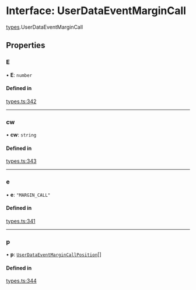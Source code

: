 # Interface: UserDataEventMarginCall

[types](../modules/types.md).UserDataEventMarginCall

## Properties

### E

• **E**: `number`

#### Defined in

[types.ts:342](https://github.com/Altamoon/altamoon/blob/c26d09e/app/api/types.ts#L342)

___

### cw

• **cw**: `string`

#### Defined in

[types.ts:343](https://github.com/Altamoon/altamoon/blob/c26d09e/app/api/types.ts#L343)

___

### e

• **e**: ``"MARGIN_CALL"``

#### Defined in

[types.ts:341](https://github.com/Altamoon/altamoon/blob/c26d09e/app/api/types.ts#L341)

___

### p

• **p**: [`UserDataEventMarginCallPosition`](types.UserDataEventMarginCallPosition.md)[]

#### Defined in

[types.ts:344](https://github.com/Altamoon/altamoon/blob/c26d09e/app/api/types.ts#L344)

